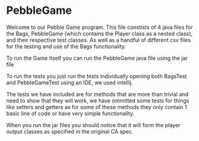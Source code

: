 # PebbleGame

Welcome to our Pebble Game program. This file constists of 4 java files for the Bags, PebbleGame (which contains the Player class as a nested class), and their respective test classes. As well as a handful of different csv files for the testing and use of the Bags functionality.

To run the Game itself you can run the PebbleGame java file using the jar file

To run the tests you just run the tests individually opening both BagsTest and PebbleGameTest using an IDE, we used intellij.

The tests we have included are for methods that are more than trivial and need to show that they will work, we have ommitted some tests for things like setters and getters as for some of these methods they only contain 1 basic line of code or have very simple functionality.

When you run the jar files you should notice that it will form the player output classes as specified in the original CA spec.



